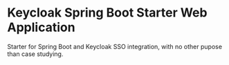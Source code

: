 # Keycloak Spring Boot Starter Web Application 

Starter for Spring Boot and Keycloak SSO integration, with no other pupose than case studying.
